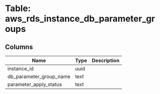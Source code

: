 
# Table: aws_rds_instance_db_parameter_groups

## Columns
| Name        | Type           | Description  |
| ------------- | ------------- | -----  |
|instance_id|uuid||
|db_parameter_group_name|text||
|parameter_apply_status|text||

